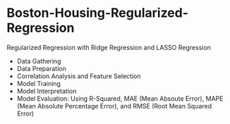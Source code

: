 # Boston-Housing-Regularized-Regression
Regularized Regression with Ridge Regression and LASSO Regression

- Data Gathering
- Data Preparation
- Correlation Analysis and Feature Selection
- Model Training
- Model Interpretation
- Model Evaluation: Using R-Squared, MAE (Mean Absoute Error), MAPE (Mean Absolute Percentage Error), and RMSE (Root Mean Squared Error)
